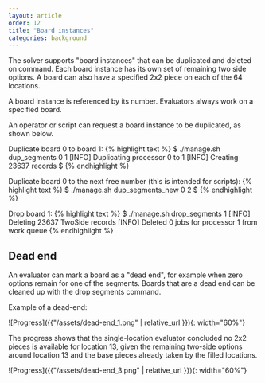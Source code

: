 ```yaml
---
layout: article
order: 12
title: "Board instances"
categories: background
---
```

The solver supports "board instances" that can be duplicated and deleted on command.
Each board instance has its own set of remaining two side options.
A board can also have a specified 2x2 piece on each of the 64 locations.

A board instance is referenced by its number.
Evaluators always work on a specified board.

An operator or script can request a board instance to be duplicated, as shown below.

Duplicate board 0 to board 1:
{% highlight text %}
$ ./manage.sh dup_segments 0 1
[INFO] Duplicating processor 0 to 1
[INFO] Creating 23637 records
$
{% endhighlight %}

Duplicate board 0 to the next free number (this is intended for scripts):
{% highlight text %}
$ ./manage.sh dup_segments_new 0
2
$
{% endhighlight %}

Drop board 1:
{% highlight text %}
$ ./manage.sh drop_segments 1
[INFO] Deleting 23637 TwoSide records
[INFO] Deleted 0 jobs for processor 1 from work queue
{% endhighlight %}

<h2>Dead end</h2>
An evaluator can mark a board as a "dead end", for example when zero options remain for one of the segments.
Boards that are a dead end can be cleaned up with the drop segments command.

Example of a dead-end:

![Progress]({{"/assets/dead-end_1.png" | relative_url }}){: width="60%"}

The progress shows that the single-location evaluator concluded no 2x2 pieces is available for location 13,
given the remaining two-side options around location 13 and the base pieces already taken by the filled locations.  

![Progress]({{"/assets/dead-end_3.png" | relative_url }}){: width="60%"}
